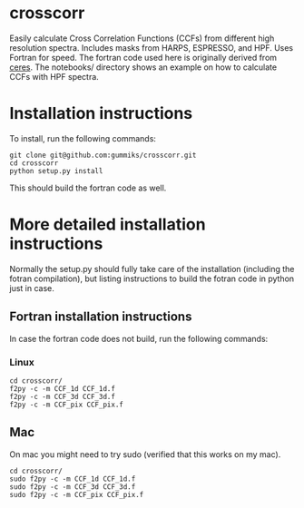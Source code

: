 # crosscorr
Easily calculate Cross Correlation Functions (CCFs) from different high resolution spectra. Includes masks from HARPS, ESPRESSO, and HPF. Uses Fortran for speed. The fortran code used here is originally derived from <a href='https://github.com/rabrahm/ceres'>ceres</a>. The notebooks/ directory shows an example on how to calculate CCFs with HPF spectra.

# Installation instructions
To install, run the following commands:
```
git clone git@github.com:gummiks/crosscorr.git
cd crosscorr
python setup.py install
```
This should build the fortran code as well.

# More detailed installation instructions
Normally the setup.py should fully take care of the installation (including the fotran compilation), but listing instructions to build the fotran code in python just in case.

## Fortran installation instructions

In case the fortran code does not build, run the following commands:

### Linux

```
cd crosscorr/
f2py -c -m CCF_1d CCF_1d.f
f2py -c -m CCF_3d CCF_3d.f
f2py -c -m CCF_pix CCF_pix.f
```

## Mac
On mac you might need to try sudo (verified that this works on my mac).

```
cd crosscorr/
sudo f2py -c -m CCF_1d CCF_1d.f
sudo f2py -c -m CCF_3d CCF_3d.f
sudo f2py -c -m CCF_pix CCF_pix.f
```
